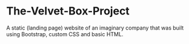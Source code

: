 # The-Velvet-Box-Project
A static (landing page) website of an imaginary company that was built  using  Bootstrap, custom CSS and basic HTML.
